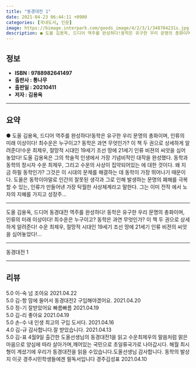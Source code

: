 ```yaml
---
title: "동경대전 1"
date: 2021-04-23 06:44:11 +0900
categories: [국내도서, 인문]
image: https://bimage.interpark.com/goods_image/4/2/3/1/348704231s.jpg
description: ● 도올 김용옥, 드디어 역주를 완성하다!동학은 유구한 우리 문명의 총화이며, 인류의 미래 이상이다! 최수운은 누구이고? 동학은 과연 무엇인가? 이 책 두 권으로 상세하게 알려준다!수운 최제우, 절망적 시대인 19세기 조선 땅에 21세기 인류 비젼의 씨앗을 심어놓았다! 도올 김용옥은
---
```


## **정보**

- **ISBN : 9788982641497**
- **출판사 : 통나무**
- **출판일 : 20210411**
- **저자 : 김용옥**

------



## **요약**

●  도올 김용옥, 드디어  역주를 완성하다!동학은 유구한 우리 문명의 총화이며, 인류의 미래 이상이다! 최수운은 누구이고? 동학은 과연 무엇인가? 이 책 두 권으로 상세하게 알려준다!수운 최제우, 절망적 시대인 19세기 조선 땅에 21세기 인류 비젼의 씨앗을 심어놓았다! 도올 김용옥은 그의 학술적 인생에서 가장 기념비적인 대작을 완성했다. 동학과 동학의 창시자 수운 최제우, 그리고 수운의 사상이 집약되어있는 에 대한 것이다. 왜 지금 하필 동학인가? 그것은 이 시대의 문제를 해결하는 데 동학이 가장 뛰어나기 때문이다. 도올은 동학이야말로 인간의 잘못된 생각과 그로 인해 발생하는 문명의 폐해를 극복할 수 있는, 인류가 만들어낸 가장 탁월한 사상체계라고 말한다. 그는 이미 전작 에서 노자의 지혜를 가지고 성장주...

------

도올 김용옥, 드디어  동경대전  역주를 완성하다!  동학은 유구한 우리 문명의 총화이며, 인류의 미래 이상이다!    최수운은 누구이고? 동학은 과연 무엇인가?   이 책 두 권으로 상세하게 알려준다!   수운 최제우, 절망적 시대인 19세기 조선 땅에   21세기 인류 비젼의 씨앗을 심어놓았다!... 

------


동경대전 1 

------


## **리뷰** 

5.0 이-숙 넘 조아요 2021.04.22 <br/>5.0 김-항 맘에 들어서 동경대전2 구입해야겠어요. 2021.04.20 <br/>5.0 정-기 잘받았어요 빠름빠름 2021.04.19 <br/>5.0 김-리 좋아요 2021.04.19 <br/>5.0 손-수 내 인생 최고의 구입 도서다. 2021.04.16 <br/>4.0 김-규 감사합니다.잘 받았습니다. 2021.04.13 <br/>5.0 김-표 4월9일 출간한 도올선생님의 동경대전1을 읽고 수운최제우의 말씀처럼 맑은마음으로 
양심에 따라 살아가며,깨어있는 국민으로 초일류국가로 나아갑시다.
해월 최시형이 계셨기에 우리가 동경대전을 읽을 수있습니다.도올선생님 감사합니다.
동학의 발상지 이곳 경주시민학생들에겐 필독서입니다 경주김성표 2021.04.10 <br/>